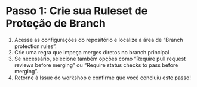 # Passo 1: Crie sua Ruleset de Proteção de Branch

1. Acesse as configurações do repositório e localize a área de “Branch protection rules”.  
2. Crie uma regra que impeça merges diretos no branch principal.  
3. Se necessário, selecione também opções como “Require pull request reviews before merging” ou “Require status checks to pass before merging”.  
4. Retorne à Issue do workshop e confirme que você concluiu este passo!